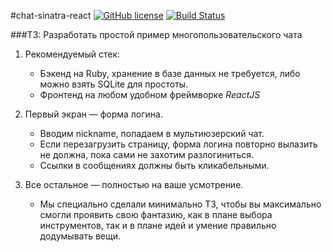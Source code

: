#chat-sinatra-react
[![GitHub license](https://img.shields.io/badge/license-ISC-blue.svg)](https://raw.githubusercontent.com/anyley/chat-sinatra-react/master/LICENSE) [![Build Status](https://travis-ci.org/anyley/chat-sinatra-react.svg?branch=master)](https://travis-ci.org/anyley/chat-sinatra-react)

###ТЗ: Разработать простой пример многопользовательского чата

1. Рекомендуемый стек:
    - Бэкенд на Ruby, хранение в базе данных не требуется,
либо можно взять SQLite для простоты.
    - Фронтенд на любом удобном фреймворке *ReactJS*

2. Первый экран — форма логина.
    - Вводим nickname, попадаем в мультиюзерский чат.
    - Если перезагрузить страницу, форма логина повторно вылазить не должна, пока сами не захотим разлогиниться.
    - Ссылки в сообщениях должны быть кликабельными.

3. Все остальное — полностью на ваше усмотрение.
    - Мы специально сделали минимально ТЗ,
чтобы вы максимально смогли проявить свою фантазию,
как в плане выбора инструментов, так и в плане идей
и умение правильно додумывать вещи.
